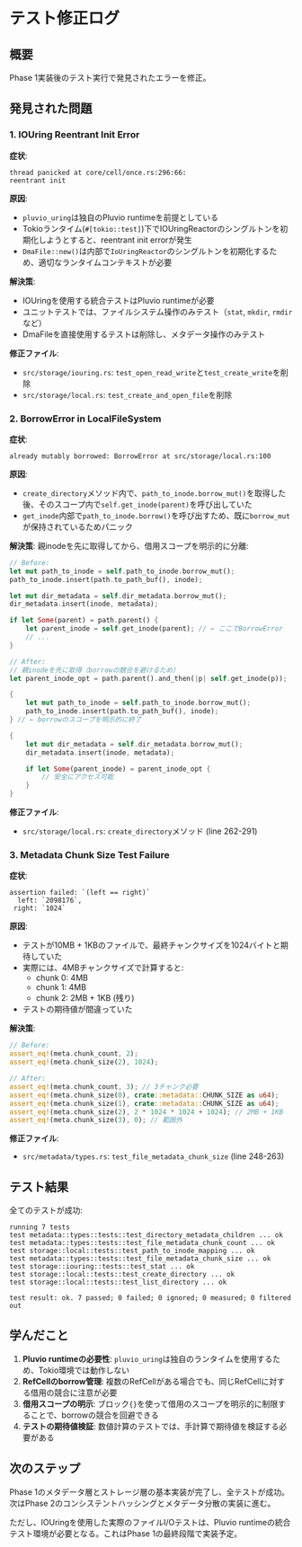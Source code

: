 # テスト修正ログ

## 概要

Phase 1実装後のテスト実行で発見されたエラーを修正。

## 発見された問題

### 1. IOUring Reentrant Init Error

**症状**:
```
thread panicked at core/cell/once.rs:296:66:
reentrant init
```

**原因**:
- `pluvio_uring`は独自のPluvio runtimeを前提としている
- Tokioランタイム(`#[tokio::test]`)下でIOUringReactorのシングルトンを初期化しようとすると、reentrant init errorが発生
- `DmaFile::new()`は内部で`IoUringReactor`のシングルトンを初期化するため、適切なランタイムコンテキストが必要

**解決策**:
- IOUringを使用する統合テストはPluvio runtimeが必要
- ユニットテストでは、ファイルシステム操作のみテスト（`stat`, `mkdir`, `rmdir`など）
- DmaFileを直接使用するテストは削除し、メタデータ操作のみテスト

**修正ファイル**:
- `src/storage/iouring.rs`: `test_open_read_write`と`test_create_write`を削除
- `src/storage/local.rs`: `test_create_and_open_file`を削除

### 2. BorrowError in LocalFileSystem

**症状**:
```
already mutably borrowed: BorrowError at src/storage/local.rs:100
```

**原因**:
- `create_directory`メソッド内で、`path_to_inode.borrow_mut()`を取得した後、そのスコープ内で`self.get_inode(parent)`を呼び出していた
- `get_inode`内部で`path_to_inode.borrow()`を呼び出すため、既に`borrow_mut`が保持されているためパニック

**解決策**:
親inodeを先に取得してから、借用スコープを明示的に分離:

```rust
// Before:
let mut path_to_inode = self.path_to_inode.borrow_mut();
path_to_inode.insert(path.to_path_buf(), inode);

let mut dir_metadata = self.dir_metadata.borrow_mut();
dir_metadata.insert(inode, metadata);

if let Some(parent) = path.parent() {
    let parent_inode = self.get_inode(parent); // ← ここでBorrowError
    // ...
}

// After:
// 親inodeを先に取得（borrowの競合を避けるため）
let parent_inode_opt = path.parent().and_then(|p| self.get_inode(p));

{
    let mut path_to_inode = self.path_to_inode.borrow_mut();
    path_to_inode.insert(path.to_path_buf(), inode);
} // ← borrowのスコープを明示的に終了

{
    let mut dir_metadata = self.dir_metadata.borrow_mut();
    dir_metadata.insert(inode, metadata);

    if let Some(parent_inode) = parent_inode_opt {
        // 安全にアクセス可能
    }
}
```

**修正ファイル**:
- `src/storage/local.rs`: `create_directory`メソッド (line 262-291)

### 3. Metadata Chunk Size Test Failure

**症状**:
```
assertion failed: `(left == right)`
  left: `2098176`,
 right: `1024`
```

**原因**:
- テストが10MB + 1KBのファイルで、最終チャンクサイズを1024バイトと期待していた
- 実際には、4MBチャンクサイズで計算すると:
  - chunk 0: 4MB
  - chunk 1: 4MB
  - chunk 2: 2MB + 1KB (残り)
- テストの期待値が間違っていた

**解決策**:
```rust
// Before:
assert_eq!(meta.chunk_count, 2);
assert_eq!(meta.chunk_size(2), 1024);

// After:
assert_eq!(meta.chunk_count, 3); // 3チャンク必要
assert_eq!(meta.chunk_size(0), crate::metadata::CHUNK_SIZE as u64);
assert_eq!(meta.chunk_size(1), crate::metadata::CHUNK_SIZE as u64);
assert_eq!(meta.chunk_size(2), 2 * 1024 * 1024 + 1024); // 2MB + 1KB
assert_eq!(meta.chunk_size(3), 0); // 範囲外
```

**修正ファイル**:
- `src/metadata/types.rs`: `test_file_metadata_chunk_size` (line 248-263)

## テスト結果

全てのテストが成功:

```
running 7 tests
test metadata::types::tests::test_directory_metadata_children ... ok
test metadata::types::tests::test_file_metadata_chunk_count ... ok
test storage::local::tests::test_path_to_inode_mapping ... ok
test metadata::types::tests::test_file_metadata_chunk_size ... ok
test storage::iouring::tests::test_stat ... ok
test storage::local::tests::test_create_directory ... ok
test storage::local::tests::test_list_directory ... ok

test result: ok. 7 passed; 0 failed; 0 ignored; 0 measured; 0 filtered out
```

## 学んだこと

1. **Pluvio runtimeの必要性**: `pluvio_uring`は独自のランタイムを使用するため、Tokio環境では動作しない
2. **RefCellのborrow管理**: 複数のRefCellがある場合でも、同じRefCellに対する借用の競合に注意が必要
3. **借用スコープの明示**: ブロック`{}`を使って借用のスコープを明示的に制限することで、borrowの競合を回避できる
4. **テストの期待値検証**: 数値計算のテストでは、手計算で期待値を検証する必要がある

## 次のステップ

Phase 1のメタデータ層とストレージ層の基本実装が完了し、全テストが成功。次はPhase 2のコンシステントハッシングとメタデータ分散の実装に進む。

ただし、IOUringを使用した実際のファイルI/Oテストは、Pluvio runtimeの統合テスト環境が必要となる。これはPhase 1の最終段階で実装予定。
